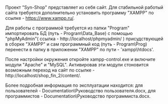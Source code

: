 
Проект "Syn-Shop" представляет из себя сайт. Для стабильной работый сайта требуется дополнительно установить программу "XAMPP" по ссылке - https://www.xampp.ru/.

Для работы с программой требуется из папки "Program" импортировать БД (путь - Program\Data_Base) с помощью "phpMyAdmin"( ссылка - http://localhost/phpmyadmin/ ) присудствующей в сборке "XAMPP" и сам программный код (путь - Program\Prog) перенести в папку в приложении "XAMPP" по пути - 'xampp\htdocs'.

После настройки окружения откройте xampp-control.exe и включите модули "Apache" и "MySQL". Активировав эти модули стоновится возможным переход на сайт по ссылке - http://localhost/shop_fin_2/content/.

Более подробная информация по эксплуатации находится: для пользователей - Documentation\Руководство пользователя.docx, для программистов - Documentation\Руководство программиста.docx.
